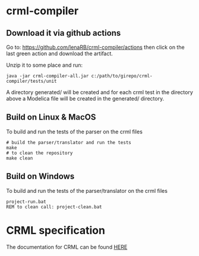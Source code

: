 # crml-compiler

## Download it via github actions

Go to: https://github.com/lenaRB/crml-compiler/actions then click on the last green action and download the artifact.

Unzip it to some place and run:
```
java -jar crml-compiler-all.jar c:/path/to/girepo/crml-compiler/tests/unit
```
A directory generated/ will be created and for each crml 
test in the directory above a Modelica file will be created 
in the generated/ directory.

## Build on Linux & MacOS
To build and run the tests of the parser on the crml files
```
# build the parser/translator and run the tests
make
# to clean the repository
make clean
```

## Build on Windows
To build and run the tests of the parser/translator on the crml files
```
project-run.bat
REM to clean call: project-clean.bat
```

# CRML specification

The documentation for CRML can be found [HERE](https://github.com/lenaRB/crml-compiler/tree/main/language_specification)
